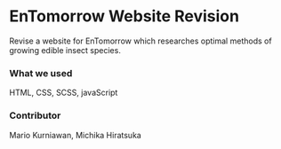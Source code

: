 #  EnTomorrow Website Revision
Revise a website for EnTomorrow which researches optimal methods of growing edible insect species.

### What we used
HTML, CSS, SCSS, javaScript

### Contributor 
Mario Kurniawan, Michika Hiratsuka

